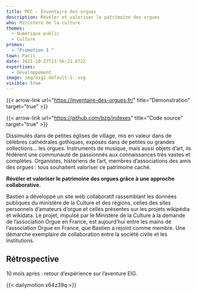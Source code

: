 ```yaml
---
title: MCC - Inventaire des orgues
description: Révéler et valoriser le patrimoine des orgues
who: Ministère de la culture
themes:
  - Numérique public
  - Culture
promos:
  - "Promotion 1 "
town: Paris
date: 2021-10-27T13:56:21.872Z
expertises:
  - Développement
image: img/eig1-default-1-.svg
visible: true
---
```

{{< arrow-link url="https://inventaire-des-orgues.fr/" title="Démonstration" target="true" >}}

{{< arrow-link url="https://github.com/bzg/indexes" title="Code source" target="true" >}}

Dissimulés dans de petites églises de village, mis en valeur dans de célèbres cathédrales gothiques, exposés dans de petites ou grandes collections… les orgues. Instruments de musique, mais aussi objets d’art, ils fédèrent une communauté de passionnés aux connaissances très vastes et complètes. Organistes, historiens de l’art, membres d’associations des amis des orgues : tous souhaitent valoriser ce patrimoine caché.

**Révéler et valoriser le patrimoine des orgues grâce à une approche collaborative.**

Bastien a développé un site web collaboratif rassemblant les données publiques du ministère de la Culture et des régions, celles des sites personnels d’amateurs d’orgue et celles présentes sur les projets wikipédia et wikidata. Le projet, impulsé par le Ministère de la Culture à la demande de l’association Orgue en France, est aujourd’hui entre les mains de l’association Orgue en France, que Bastien a rejoint comme membre. Une démarche exemplaire de collaboration entre la société civile et les institutions.

## Rétrospective

10 mois après : retour d’expérience sur l’aventure EIG.

{{< dailymotion x64z39q >}}